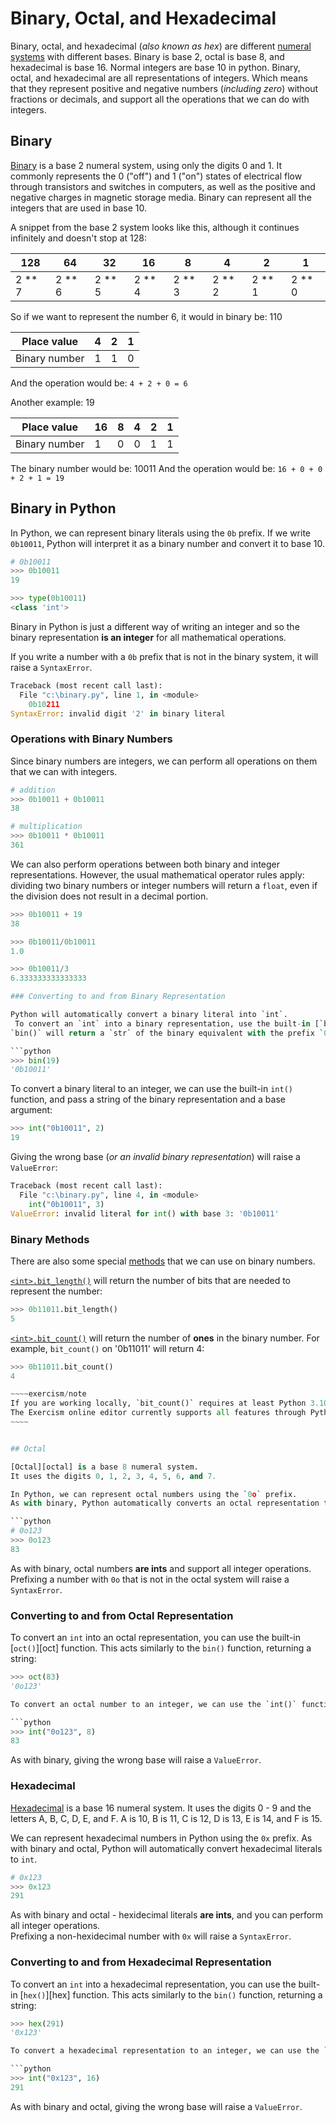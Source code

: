 # Binary, Octal, and Hexadecimal

Binary, octal, and hexadecimal (_also known as hex_) are different [numeral systems][numeral-systems] with different bases.
Binary is base 2, octal is base 8, and hexadecimal is base 16.
Normal integers are base 10 in python.
Binary, octal, and hexadecimal are all representations of integers.
Which means that they represent positive and negative numbers (_including zero_) without fractions or decimals, and support all the operations that we can do with integers.

## Binary

[Binary][binary] is a base 2 numeral system, using only the digits 0 and 1.
It commonly represents the 0 ("off") and 1 ("on") states of electrical flow through transistors and switches in computers, as well as the positive and negative charges in magnetic storage media.
Binary can represent all the integers that are used in base 10.

A snippet from the base 2 system looks like this, although it continues infinitely and doesn't stop at 128:

| 128      | 64       | 32       | 16       | 8        | 4        | 2        | 1        |
| -------- | -------- | -------- | -------- | -------- | -------- | -------- | -------- |
| 2 \*\* 7 | 2 \*\* 6 | 2 \*\* 5 | 2 \*\* 4 | 2 \*\* 3 | 2 \*\* 2 | 2 \*\* 1 | 2 \*\* 0 |

So if we want to represent the number 6, it would in binary be: 110

| Place value   | 4   | 2   | 1   |
| ------------- | --- | --- | --- |
| Binary number | 1   | 1   | 0   |

And the operation would be: `4 + 2 + 0 = 6`

Another example: 19

| Place value   | 16  | 8   | 4   | 2   | 1   |
| ------------- | --- | --- | --- | --- | --- |
| Binary number | 1   | 0   | 0   | 1   | 1   |

The binary number would be: 10011
And the operation would be: `16 + 0 + 0 + 2 + 1 = 19`

## Binary in Python

In Python, we can represent binary literals using the `0b` prefix.
If we write `0b10011`, Python will interpret it as a binary number and convert it to base 10.

```python
# 0b10011
>>> 0b10011
19

>>> type(0b10011)
<class 'int'>
```

Binary in Python is just a different way of writing an integer and so the binary representation **is an integer** for all mathematical operations.

If you write a number with a `0b` prefix that is not in the binary system, it will raise a `SyntaxError`.

```python
Traceback (most recent call last):
  File "c:\binary.py", line 1, in <module>
    0b10211
SyntaxError: invalid digit '2' in binary literal
```

### Operations with Binary Numbers

Since binary numbers are integers, we can perform all operations on them that we can with integers.

```python
# addition
>>> 0b10011 + 0b10011
38

# multiplication
>>> 0b10011 * 0b10011
361
```

We can also perform operations between both binary and integer representations.
However, the usual mathematical operator rules apply:  dividing two binary numbers or integer numbers will return a `float`, even if the division does not result in a decimal portion.

```python
>>> 0b10011 + 19
38

>>> 0b10011/0b10011
1.0

>>> 0b10011/3
6.333333333333333

### Converting to and from Binary Representation

Python will automatically convert a binary literal into `int`.
 To convert an `int` into a binary representation, use the built-in [`bin()`][bin] function.
`bin()` will return a `str` of the binary equivalent with the prefix `0b` .

```python
>>> bin(19)
'0b10011'
```

To convert a binary literal to an integer, we can use the built-in `int()` function, and pass a string of the binary representation and a base argument:

```python
>>> int("0b10011", 2)
19
```

Giving the wrong base (_or an invalid binary representation_) will raise a `ValueError`:

```python
Traceback (most recent call last):
  File "c:\binary.py", line 4, in <module>
    int("0b10011", 3)
ValueError: invalid literal for int() with base 3: '0b10011'
```

### Binary Methods

There are also some special [methods][numeral-systems] that we can use on binary numbers.


[`<int>.bit_length()`][bit_length] will return the number of bits that are needed to represent the number:

```python
>>> 0b11011.bit_length()
5
```


[`<int>.bit_count()`][bit_count] will return the number of **ones** in the binary number.
For example, `bit_count()` on '0b11011' will return 4:

```python
>>> 0b11011.bit_count()
4

~~~~exercism/note
If you are working locally, `bit_count()` requires at least Python 3.10.
The Exercism online editor currently supports all features through Python 3.11.
~~~~ 


## Octal

[Octal][octal] is a base 8 numeral system.
It uses the digits 0, 1, 2, 3, 4, 5, 6, and 7.

In Python, we can represent octal numbers using the `0o` prefix.
As with binary, Python automatically converts an octal representation to an `int`.

```python
# 0o123
>>> 0o123
83
```

As with binary, octal numbers **are ints** and support all integer operations.
Prefixing a number with `0o` that is not in the octal system will raise a `SyntaxError`.

 ### Converting to and from Octal Representation
 

To convert an `int` into an octal representation, you can use the built-in [`oct()`][oct] function.
This acts similarly to the `bin()` function, returning a string:

```python
>>> oct(83)
'0o123'

To convert an octal number to an integer, we can use the `int()` function, passing an octal string representation and the base (8) as arguments:

```python
>>> int("0o123", 8)
83
```

As with binary, giving the wrong base will raise a `ValueError`.

### Hexadecimal

[Hexadecimal][hexadecimal] is a base 16 numeral system.
It uses the digits 0 - 9 and the letters A, B, C, D, E, and F.
A is 10, B is 11, C is 12, D is 13, E is 14, and F is 15.

We can represent hexadecimal numbers in Python using the `0x` prefix.
As with binary and octal, Python will automatically convert hexadecimal literals to `int`.

```python
# 0x123
>>> 0x123
291
```

As with binary and octal - hexidecimal literals **are ints**, and you can perform all integer operations.  
Prefixing a non-hexidecimal number with `0x` will raise a `SyntaxError`.


###  Converting to and from Hexadecimal Representation

To convert an `int` into a hexadecimal representation, you can use the built-in [`hex()`][hex] function.
This acts similarly to the `bin()` function, returning a string:

```python
>>> hex(291)
'0x123'

To convert a hexadecimal representation to an integer, we can use the `int()` function, passing a hexadecimal string with the base (16) as arguments:

```python
>>> int("0x123", 16)
291
```

As with binary and octal, giving the wrong base will raise a `ValueError`.


[binary]: https://en.wikipedia.org/wiki/Binary_number
[bit_count]:  https://docs.python.org/3/library/stdtypes.html#int.bit_count
[bit_length]: https://docs.python.org/3/library/stdtypes.html#int.bit_length
[bit_count]:  https://docs.python.org/3/library/stdtypes.html#int.bit_count
[bit_length]: https://docs.python.org/3/library/stdtypes.html#int.bit_length
[hexadecimal]: https://en.wikipedia.org/wiki/Hexadecimal
[methods-int]: https://docs.python.org/3/library/stdtypes.html#additional-methods-on-integer-types
[numeral-systems]: https://en.wikipedia.org/wiki/Numeral_system
[octal]: https://en.wikipedia.org/wiki/Octal

